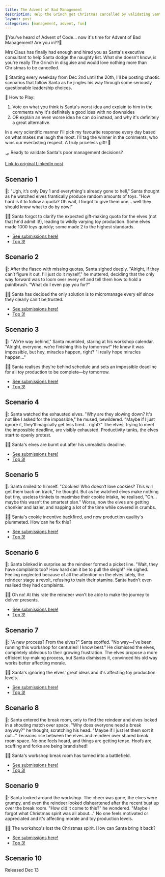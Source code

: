```yaml
---
title: The Advent of Bad Management
description: Help the Grinch get Christmas cancelled by validating Santa's bad management choices.
layout: post
categories: [management, advent, fun]
---
```


🎄You've heard of Advent of Code... now it's time for Advent of Bad Management! Are you in??🎄

Mrs Claus has finally had enough and hired you as Santa's executive consultant to help Santa dodge the naughty list. What she doesn't know, is you're really The Grinch in disguise and would love nothing more than Christmas to be cancelled.

🔔 Starting every weekday from Dec 2nd until the 20th, I'll be posting chaotic scenarios that follow Santa as he jingles his way through some seriously questionable leadership choices.

🎅 How to Play:
1. Vote on what you think is Santa's worst idea and explain to him in the comments why it's definitely a good idea with no downsides
3. OR explain an even worse idea he can do instead, and why it's definitely a great alternative.

In a very scientific manner I'll pick my favourite response every day based on what makes me laugh the most. I'll tag the winner in the comments, who wins our everlasting respect. A truly priceless gift! 🎁

🛷 Ready to validate Santa's poor management decisions?

[Link to original LinkedIn post](https://www.linkedin.com/feed/update/urn:li:activity:7267880468044255232/)

## Scenario 1

🎅: "Ugh, it’s only Day 1 and everything's already gone to hell," Santa thought as he watched elves frantically produce random amounts of toys. "How hard is it to follow a quota? Oh wait, I forgot to give them one… well they should know what to do by now!"

🤦‍♀️ Santa forgot to clarify the expected gift-making quota for the elves (not that he'd admit it!), leading to wildly varying toy production. Some elves made 1000 toys quickly; some made 2 to the highest standards.

* [See submissions here!](https://www.linkedin.com/feed/update/urn:li:activity:7269275673981071361/)
* [Top 3!](https://www.linkedin.com/posts/outragedpinkracoon_adventofbadmanagement-festivefun-management-activity-7269442677656489985-Oslv)

## Scenario 2
🎅: After the fiasco with missing quotas, Santa sighed deeply. "Alright, if they can’t figure it out, I'll just do it myself," he muttered, deciding that the only way forward was to loom over every elf and tell them how to hold a paintbrush. "What do I even pay you for?"

🤦‍♀️ Santa has decided the only solution is to micromanage every elf since they clearly can't be trusted.

* [See submissions here!](https://www.linkedin.com/posts/outragedpinkracoon_adventofbadmanagement-festivefun-management-activity-7269648005979377667-fi1w?utm_source=share&utm_medium=member_desktop)
* [Top 3!](https://www.linkedin.com/feed/update/urn:li:activity:7269812867544109056/)

## Scenario 3
🎅: "We’re way behind," Santa mumbled, staring at his workshop calendar. "Alright, everyone, we’re finishing this by tomorrow!" He knew it was impossible, but hey, miracles happen, right? "I really hope miracles happen..." 

🤦‍♀️ Santa realises they're behind schedule and sets an impossible deadline for all toy production to be complete—by tomorrow.

* [See submissions here!](https://www.linkedin.com/posts/outragedpinkracoon_adventofbadmanagement-festivefun-management-activity-7270004685858578433-B3h6?utm_source=share&utm_medium=member_desktop)
* [Top 3!](https://www.linkedin.com/feed/update/urn:li:share:7270141042966835203/)

## Scenario 4
🎅: Santa watched the exhausted elves. "Why are they slowing down? It's not like I asked for the impossible," he mused, bewildered. "Maybe if I just ignore it, they'll magically get less tired... right?" The elves, trying to meet the impossible deadline, are visibly exhausted. Productivity tanks, the elves start to openly protest.

🤦‍♀️ Santa's elves are burnt out after his unrealistic deadline.

* [See submissions here!](https://www.linkedin.com/feed/update/urn:li:activity:7270363660512854016/)
* [Top 3!](https://www.linkedin.com/feed/update/urn:li:activity:7270534516031512576/)

## Scenario 5
🎅: Santa smiled to himself. "Cookies! Who doesn’t love cookies? This will get them back on track," he thought. But as he watched elves make nothing but tiny, useless trinkets to maximise their cookie intake, he realised, "Oh... maybe this wasn’t the smartest plan." Worse, now the elves are getting chonkier and lazier, and napping a lot of the time while covered in crumbs.

🤦‍♀️ Santa's cookie incentive backfired, and now production quality's plummeted. How can he fix this?

* [See submissions here!](https://www.linkedin.com/feed/update/urn:li:activity:7270739297299845121/)
* [Top 3!](https://www.linkedin.com/feed/update/urn:li:activity:7270897946445975552/)

## Scenario 6

🎅: Santa blinked in surprise as the reindeer formed a picket line. "Wait, they have complaints too? How hard can it be to pull the sleigh!" He sighed. Feeling neglected because of all the attention on the elves lately, the reindeer stage a revolt, refusing to train their stamina. Santa hadn't even realised they had complaints.

🤦‍♀️ Oh no! At this rate the reindeer won't be able to make the journey to deliver presents.

* [See submissions here!](https://www.linkedin.com/feed/update/urn:li:activity:7271813667967406080/)
* [Top 3!](https://www.linkedin.com/feed/update/urn:li:share:7272003384981835777/)

## Scenario 7
🎅:  "A new process? From the elves?" Santa scoffed. "No way—I’ve been running this workshop for centuries! I know best." He dismissed the elves, completely oblivious to their growing frustration. The elves propose a more efficient toy-making process, but Santa dismisses it, convinced his old way works better affecting morale.

🤦‍♀️ Santa's ignoring the elves' great ideas and it's affecting toy production levels.


* [See submissions here!](https://www.linkedin.com/posts/outragedpinkracoon_management-leadership-adventofbadmanagement-activity-7272184465005674498-tpsh?utm_source=share&utm_medium=member_desktop)
* [Top 3!](https://www.linkedin.com/feed/update/urn:li:share:7272328293821952000/)

## Scenario 8
🎅: Santa entered the break room, only to find the reindeer and elves locked in a shouting match over space. "Why does everyone need a break anyway?" he thought, scratching his head. "Maybe if I just let them sort it out..." Tensions rise between the elves and reindeer over shared break room space. No one feels heard, and things are getting tense. Hoofs are scuffing and forks are being brandished!

🤦‍♀️ Santa's workshop break room has turned into a battlefield.
* [See submissions here!](https://www.linkedin.com/feed/update/urn:li:activity:7272550692165189632/)
* [Top 3!](https://www.linkedin.com/feed/update/urn:li:activity:7272738798629748736/)


## Scenario 9
🎅: Santa looked around the workshop. The cheer was gone, the elves were grumpy, and even the reindeer looked disheartened after the recent bust up over the break room. "How did it come to this?" he wondered. "Maybe I forgot what Christmas spirit was all about..." No one feels motivated or appreciated and it's affecting morale and toy production levels.

🤦‍♀️  The workshop's lost the Christmas spirit. How can Santa bring it back?
* [See submissions here!](https://www.linkedin.com/feed/update/urn:li:activity:7272901768798212096/)
* [Top 3!](https://www.linkedin.com/feed/update/urn:li:activity:7273074683493728257/)

## Scenario 10
Released Dec 13

